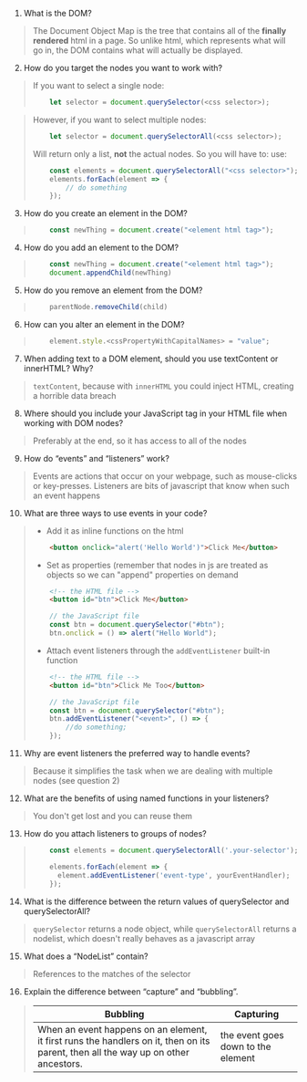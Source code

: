 1. What is the DOM?
> The Document Object Map is the tree that contains all of the **finally rendered** html in a page. So unlike html, which represents what will go in, the DOM contains what will actually be displayed.
2. How do you target the nodes you want to work with?
> If you want to select a single node:
> ```javascript
>     let selector = document.querySelector(<css selector>);
> ```

> However, if you want to select multiple nodes:
> ```javascript
>     let selector = document.querySelectorAll(<css selector>);
> ```
> Will return only a list, **not** the actual nodes. So you will have to: use:
> ```javascript
>     const elements = document.querySelectorAll("<css selector>");
>     elements.forEach(element => {
>         // do something
>     });
> ```
3. How do you create an element in the DOM?
> ```javascript
>     const newThing = document.create("<element html tag>");
> ```
4. How do you add an element to the DOM?
> ```javascript
>     const newThing = document.create("<element html tag>");
>     document.appendChild(newThing)
> ```

5. How do you remove an element from the DOM?
> ```javascript
>     parentNode.removeChild(child)
> ```
6. How can you alter an element in the DOM?
> ```javascript
>     element.style.<cssPropertyWithCapitalNames> = "value";
> ```
7. When adding text to a DOM element, should you use textContent or innerHTML? Why?
> `textContent`, because with `innerHTML` you could inject HTML, creating a horrible data breach
8. Where should you include your JavaScript tag in your HTML file when working with DOM nodes?
> Preferably at the end, so it has access to all of the nodes
9. How do “events” and “listeners” work?
> Events are actions that occur on your webpage, such as mouse-clicks or key-presses. Listeners are bits of javascript that know when such an event happens
10. What are three ways to use events in your code?
> - Add it as inline functions on the html
> ```html
>     <button onclick="alert('Hello World')">Click Me</button>
> ```
> - Set as properties (remember that nodes in js are treated as objects so we can "append" properties on demand
> ```html
>     <!-- the HTML file -->
>     <button id="btn">Click Me</button>
> ```
> ```javascript
>     // the JavaScript file
>     const btn = document.querySelector("#btn");
>     btn.onclick = () => alert("Hello World");
> ```
> - Attach event listeners through the `addEventListener` built-in function
> ```html
>     <!-- the HTML file -->
>     <button id="btn">Click Me Too</button>
> ```
> ```javascript
>     // the JavaScript file
>     const btn = document.querySelector("#btn");
>     btn.addEventListener("<event>", () => {
>         //do something;
>     });
> ```
11. Why are event listeners the preferred way to handle events?
> Because it simplifies the task when we are dealing with multiple nodes (see question 2)
12. What are the benefits of using named functions in your listeners?
> You don't get lost and you can reuse them
13. How do you attach listeners to groups of nodes?
> ```javascript
>     const elements = document.querySelectorAll('.your-selector');
> 
>     elements.forEach(element => {
>       element.addEventListener('event-type', yourEventHandler);
>     });
> ```
14. What is the difference between the return values of querySelector and querySelectorAll?
> `querySelector` returns a node object, while `querySelectorAll` returns a nodelist, which doesn't really behaves as a javascript array
15. What does a “NodeList” contain?
> References to the matches of the selector
16. Explain the difference between “capture” and “bubbling”.

> | Bubbling | Capturing |
> |----------|-----------|
> | When an event happens on an element, it first runs the handlers on it, then on its parent, then all the way up on other ancestors. | the event goes down to the element |
